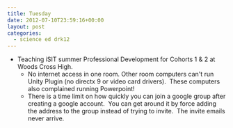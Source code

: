 ```yaml
---
title: Tuesday
date: 2012-07-10T23:59:16+00:00
layout: post
categories:
  - science ed drk12
---
```

  * Teaching iSIT summer Professional Development for Cohorts 1 & 2 at Woods Cross High.
      * No internet access in one room. Other room computers can't run Unity Plugin (no directx 9 or video card drivers).  These computers also complained running Powerpoint!
      * There is a time limit on how quickly you can join a google group after creating a google account.  You can get around it by force adding the address to the group instead of trying to invite.  The invite emails never arrive.
